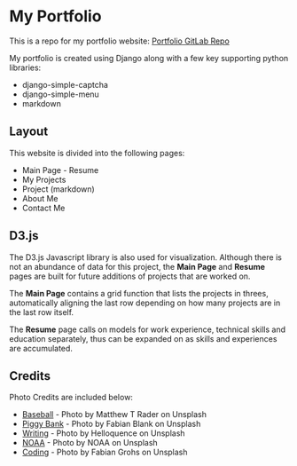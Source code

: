 # My Portfolio
This is a repo for my portfolio website: [Portfolio GitLab Repo](https://gitlab.com/lingsin5234/portfolio)

My portfolio is created using Django along with a few key supporting python libraries:

*  django-simple-captcha
*  django-simple-menu
*  markdown

## Layout
This website is divided into the following pages:

*  Main Page - Resume
*  My Projects
*  Project (markdown)
*  About Me
*  Contact Me

## D3.js
The D3.js Javascript library is also used for visualization. Although there is not an abundance of data for
this project, the **Main Page** and **Resume** pages are built for future additions of projects that are
worked on.

The **Main Page** contains a grid function that lists the projects in threes, automatically aligning the last
row depending on how many projects are in the last row itself.

The **Resume** page calls on models for work experience, technical skills and education separately, thus can
be expanded on as skills and experiences are accumulated.

## Credits
Photo Credits are included below:

*  [Baseball](/static/img/baseball.jpg) - Photo by Matthew T Rader on Unsplash
*  [Piggy Bank](/static/img/piggybank.jpg) - Photo by Fabian Blank on Unsplash
*  [Writing](/static/img/writing.jpg) - Photo by Helloquence on Unsplash
*  [NOAA](/static/img/noaa.jpg) - Photo by NOAA on Unsplash
*  [Coding](/static/img/coding.jpg) - Photo by Fabian Grohs on Unsplash